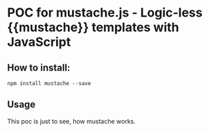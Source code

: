 # POC for mustache.js - Logic-less {{mustache}} templates with JavaScript

## How to install:
 
``npm install mustache --save``

## Usage

This poc is just to see, how mustache works. 
 
 